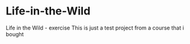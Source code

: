 # Life-in-the-Wild
Life in the Wild - exercise
This is just a test project from a course that i bought